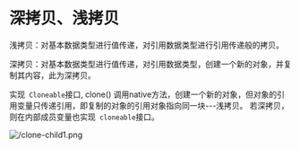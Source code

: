 # 深拷贝、浅拷贝

浅拷贝：对基本数据类型进行值传递，对引用数据类型进行引用传递般的拷贝。

深拷贝：对基本数据类型进行值传递，对引用数据类型，创建一个新的对象，并复制其内容，此为深拷贝。

实现``` Cloneable```接口,  clone() 调用native方法，创建一个新的对象，但对象的引用变量只传递引用，即复制的对象的引用对象指向同一块---浅拷贝。 若深拷贝，则在内部成员变量也实现``` cloneable```接口。

![/clone-child1.png](http://ww1.sinaimg.cn/large/006tKfTcly1fij5l6edz7j30uc0zoae0.jpg)